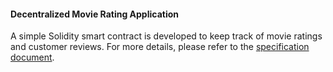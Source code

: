 #### Decentralized Movie Rating Application
  
A simple Solidity smart contract is developed to keep track of movie ratings and customer reviews. For more details, please refer to the [specification document]( https://docs.google.com/document/d/13jowQVCBNew4i8i9Iqj8cKFVKNR31etTLJ1SAv5FAlA/edit?usp=sharing).
